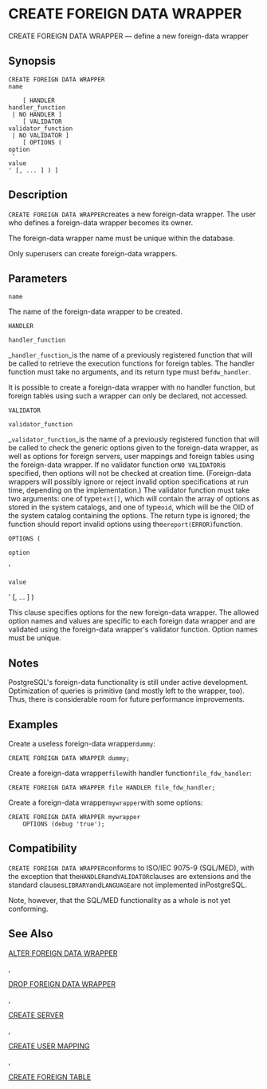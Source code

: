 # CREATE FOREIGN DATA WRAPPER

CREATE FOREIGN DATA WRAPPER — define a new foreign-data wrapper

## Synopsis

```text
CREATE FOREIGN DATA WRAPPER 
name

    [ HANDLER 
handler_function
 | NO HANDLER ]
    [ VALIDATOR 
validator_function
 | NO VALIDATOR ]
    [ OPTIONS ( 
option
 '
value
' [, ... ] ) ]
```

## Description

`CREATE FOREIGN DATA WRAPPER`creates a new foreign-data wrapper. The user who defines a foreign-data wrapper becomes its owner.

The foreign-data wrapper name must be unique within the database.

Only superusers can create foreign-data wrappers.

## Parameters

`name`

The name of the foreign-data wrapper to be created.

`HANDLER`

`handler_function`

\_`handler_function`\_is the name of a previously registered function that will be called to retrieve the execution functions for foreign tables. The handler function must take no arguments, and its return type must be`fdw_handler`.

It is possible to create a foreign-data wrapper with no handler function, but foreign tables using such a wrapper can only be declared, not accessed.

`VALIDATOR`

`validator_function`

\_`validator_function`\_is the name of a previously registered function that will be called to check the generic options given to the foreign-data wrapper, as well as options for foreign servers, user mappings and foreign tables using the foreign-data wrapper. If no validator function or`NO VALIDATOR`is specified, then options will not be checked at creation time. \(Foreign-data wrappers will possibly ignore or reject invalid option specifications at run time, depending on the implementation.\) The validator function must take two arguments: one of type`text[]`, which will contain the array of options as stored in the system catalogs, and one of type`oid`, which will be the OID of the system catalog containing the options. The return type is ignored; the function should report invalid options using the`ereport(ERROR)`function.

`OPTIONS (`

`option`

'

`value`

' \[, ... \] \)

This clause specifies options for the new foreign-data wrapper. The allowed option names and values are specific to each foreign data wrapper and are validated using the foreign-data wrapper's validator function. Option names must be unique.

## Notes

PostgreSQL's foreign-data functionality is still under active development. Optimization of queries is primitive \(and mostly left to the wrapper, too\). Thus, there is considerable room for future performance improvements.

## Examples

Create a useless foreign-data wrapper`dummy`:

```text
CREATE FOREIGN DATA WRAPPER dummy;
```

Create a foreign-data wrapper`file`with handler function`file_fdw_handler`:

```text
CREATE FOREIGN DATA WRAPPER file HANDLER file_fdw_handler;
```

Create a foreign-data wrapper`mywrapper`with some options:

```text
CREATE FOREIGN DATA WRAPPER mywrapper
    OPTIONS (debug 'true');
```

## Compatibility

`CREATE FOREIGN DATA WRAPPER`conforms to ISO/IEC 9075-9 \(SQL/MED\), with the exception that the`HANDLER`and`VALIDATOR`clauses are extensions and the standard clauses`LIBRARY`and`LANGUAGE`are not implemented inPostgreSQL.

Note, however, that the SQL/MED functionality as a whole is not yet conforming.

## See Also

[ALTER FOREIGN DATA WRAPPER](https://www.postgresql.org/docs/10/static/sql-alterforeigndatawrapper.html)

,

[DROP FOREIGN DATA WRAPPER](https://www.postgresql.org/docs/10/static/sql-dropforeigndatawrapper.html)

,

[CREATE SERVER](https://www.postgresql.org/docs/10/static/sql-createserver.html)

,

[CREATE USER MAPPING](https://www.postgresql.org/docs/10/static/sql-createusermapping.html)

,

[CREATE FOREIGN TABLE](https://www.postgresql.org/docs/10/static/sql-createforeigntable.html)

